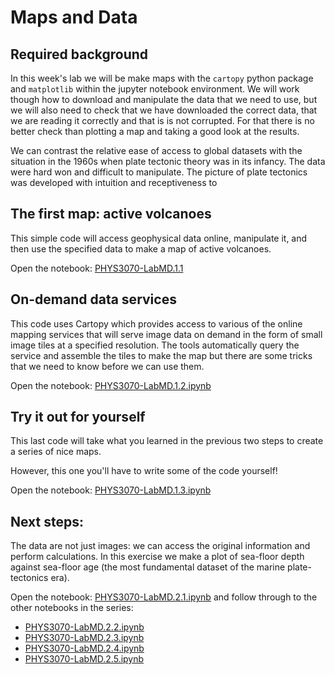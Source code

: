 # Maps and Data

## Required background

In this week's lab we will be make maps with the `cartopy` python package and `matplotlib` within the jupyter notebook environment. We will work though how to download and manipulate the data that we need to use, but we will also need to check that we have downloaded the correct data, that we are reading it correctly and that is is not corrupted. For that there is no better check than plotting a map and taking a good look at the results.

We can contrast the relative ease of access to global datasets with the situation in the 1960s when plate tectonic theory was in its infancy. The data were hard won and difficult to manipulate. The picture of plate tectonics was developed with intuition and receptiveness to 

## The first map: active volcanoes 

This simple code will access geophysical data online, manipulate it, and then use the specified data to make a map of active volcanoes.

Open the notebook: [PHYS3070-LabMD.1.1](../Notebooks/LAB-Maps-Data/PHYS3070-LabMD.1.1.ipynb)


## On-demand data services

This code uses Cartopy which provides access to various of the online mapping services that will serve image data on demand in the form of small image tiles at a specified resolution. The tools automatically query the service and assemble the tiles to make the map but there are some tricks that we need to know before we can use them.

Open the notebook: [PHYS3070-LabMD.1.2.ipynb](../Notebooks/LAB-Maps-Data/PHYS3070-LabMD.1.2.ipynb)


## Try it out for yourself

This last code will take what you learned in the previous two steps to create a series of nice maps. 


However, this one you'll have to write some of the code yourself!

Open the notebook: [PHYS3070-LabMD.1.3.ipynb](../Notebooks/LAB-Maps-Data/PHYS3070-LabMD.1.3.ipynb)

## Next steps: 

The data are not just images: we can access the original information and perform calculations. 
In this exercise we make a plot of sea-floor depth against sea-floor age (the most fundamental dataset of the marine plate-tectonics era).

Open the notebook: [PHYS3070-LabMD.2.1.ipynb](../Notebooks/LAB-Maps-Data/PHYS3070-LabMD.2.1.ipynb) and follow through to the other notebooks in the series:

 - [PHYS3070-LabMD.2.2.ipynb](../Notebooks/LAB-Maps-Data/PHYS3070-LabMD.2.2.ipynb) 
 - [PHYS3070-LabMD.2.3.ipynb](../Notebooks/LAB-Maps-Data/PHYS3070-LabMD.2.3.ipynb) 
 - [PHYS3070-LabMD.2.4.ipynb](../Notebooks/LAB-Maps-Data/PHYS3070-LabMD.2.4.ipynb) 
 - [PHYS3070-LabMD.2.5.ipynb](../Notebooks/LAB-Maps-Data/PHYS3070-LabMD.2.5.ipynb) 